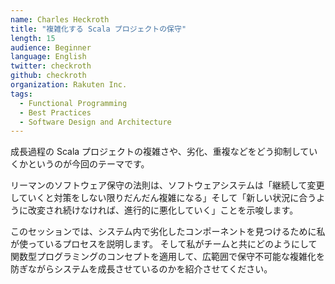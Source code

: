 ```yaml
---
name: Charles Heckroth
title: "複雑化する Scala プロジェクトの保守"
length: 15
audience: Beginner
language: English
twitter: checkroth
github: checkroth
organization: Rakuten Inc.
tags:
  - Functional Programming
  - Best Practices
  - Software Design and Architecture
---
```

成長過程の Scala プロジェクトの複雑さや、劣化、重複などをどう抑制していくかというのが今回のテーマです。

リーマンのソフトウェア保守の法則は、ソフトウェアシステムは「継続して変更していくと対策をしない限りだんだん複雑になる」そして「新しい状況に合うように改変され続けなければ、進行的に悪化していく」ことを示唆します。

このセッションでは、システム内で劣化したコンポーネントを見つけるために私が使っているプロセスを説明します。
そして私がチームと共にどのようにして関数型プログラミングのコンセプトを適用して、広範囲で保守不可能な複雑化を防ぎながらシステムを成長させているのかを紹介させてください。
